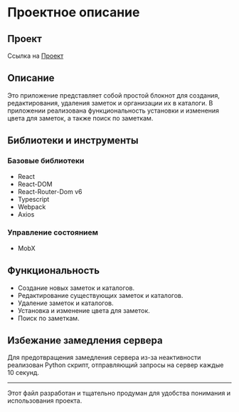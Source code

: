 # Проектное описание

## Проект

Ссылка на [Проект](https://notes-3-ilv1.onrender.com/)

## Описание

Это приложение представляет собой простой блокнот для создания, редактирования, удаления заметок и организации их в каталоги. В приложении реализована функциональность установки и изменения цвета для заметок, а также поиск по заметкам.

## Библиотеки и инструменты

### Базовые библиотеки

- React
- React-DOM
- React-Router-Dom v6
- Typescript
- Webpack
- Axios

### Управление состоянием

- MobX

## Функциональность

- Создание новых заметок и каталогов.
- Редактирование существующих заметок и каталогов.
- Удаление заметок и каталогов.
- Установка и изменение цвета для заметок.
- Поиск по заметкам.

## Избежание замедления сервера

Для предотвращения замедления сервера из-за неактивности реализован Python скрипт, отправляющий запросы на сервер каждые 10 секунд.

---
Этот файл разработан и тщательно продуман для удобства понимания и использования проекта.
